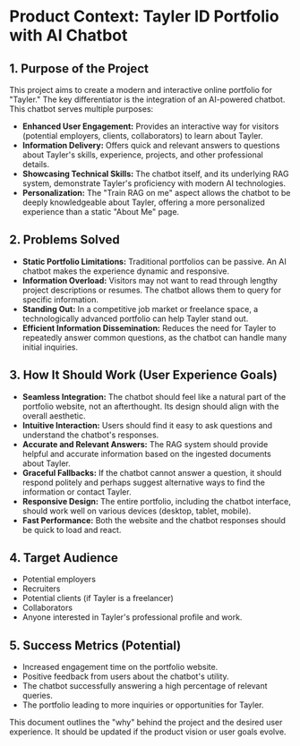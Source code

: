 # Product Context: Tayler ID Portfolio with AI Chatbot

## 1. Purpose of the Project

This project aims to create a modern and interactive online portfolio for "Tayler." The key differentiator is the integration of an AI-powered chatbot. This chatbot serves multiple purposes:

*   **Enhanced User Engagement:** Provides an interactive way for visitors (potential employers, clients, collaborators) to learn about Tayler.
*   **Information Delivery:** Offers quick and relevant answers to questions about Tayler's skills, experience, projects, and other professional details.
*   **Showcasing Technical Skills:** The chatbot itself, and its underlying RAG system, demonstrate Tayler's proficiency with modern AI technologies.
*   **Personalization:** The "Train RAG on me" aspect allows the chatbot to be deeply knowledgeable about Tayler, offering a more personalized experience than a static "About Me" page.

## 2. Problems Solved

*   **Static Portfolio Limitations:** Traditional portfolios can be passive. An AI chatbot makes the experience dynamic and responsive.
*   **Information Overload:** Visitors may not want to read through lengthy project descriptions or resumes. The chatbot allows them to query for specific information.
*   **Standing Out:** In a competitive job market or freelance space, a technologically advanced portfolio can help Tayler stand out.
*   **Efficient Information Dissemination:** Reduces the need for Tayler to repeatedly answer common questions, as the chatbot can handle many initial inquiries.

## 3. How It Should Work (User Experience Goals)

*   **Seamless Integration:** The chatbot should feel like a natural part of the portfolio website, not an afterthought. Its design should align with the overall aesthetic.
*   **Intuitive Interaction:** Users should find it easy to ask questions and understand the chatbot's responses.
*   **Accurate and Relevant Answers:** The RAG system should provide helpful and accurate information based on the ingested documents about Tayler.
*   **Graceful Fallbacks:** If the chatbot cannot answer a question, it should respond politely and perhaps suggest alternative ways to find the information or contact Tayler.
*   **Responsive Design:** The entire portfolio, including the chatbot interface, should work well on various devices (desktop, tablet, mobile).
*   **Fast Performance:** Both the website and the chatbot responses should be quick to load and react.

## 4. Target Audience

*   Potential employers
*   Recruiters
*   Potential clients (if Tayler is a freelancer)
*   Collaborators
*   Anyone interested in Tayler's professional profile and work.

## 5. Success Metrics (Potential)

*   Increased engagement time on the portfolio website.
*   Positive feedback from users about the chatbot's utility.
*   The chatbot successfully answering a high percentage of relevant queries.
*   The portfolio leading to more inquiries or opportunities for Tayler.

This document outlines the "why" behind the project and the desired user experience. It should be updated if the product vision or user goals evolve.
